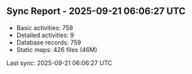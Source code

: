 ## Sync Report - 2025-09-21 06:06:27 UTC

- Basic activities: 759
- Detailed activities: 9
- Database records: 759
- Static maps: 426 files (46M)

Last sync: 2025-09-21 06:06:27 UTC
